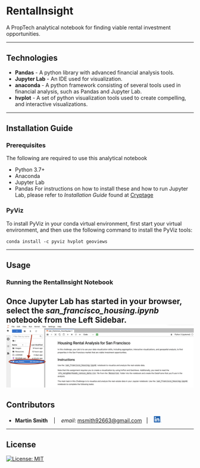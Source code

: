 # RentalInsight

A PropTech analytical notebook for finding viable rental investment opportunities.

---

## Technologies

* **Pandas** - A python library with advanced financial analysis tools.
* **Jupyter Lab** - An IDE used for visualization.
* **anaconda** - A python framework consisting of several tools used in financial analysis, such as Pandas and Jupyter Lab.
* **hvplot** - A set of python visualization tools used to create compelling, and interactive visualizations.  

---

## Installation Guide

### Prerequisites
The following are required to use this analytical notebook
* Python 3.7+
* Anaconda
* Jupyter Lab
* Pandas
For instructions on how to install these and how to run Jupyter Lab, please refer to *Installation Guide* found at [Cryptage](https://github.com/CAMPSMITH/cryptage.git)

### PyViz
To install PyViz in your conda virtual environment, first start your virtual environment, and then use the following command to install the PyViz tools:
```
conda install -c pyviz hvplot geoviews
```

---

## Usage

### Running the RentalInsight Notebook
Once Jupyter Lab has started in your browser, select the *san_francisco_housing.ipynb* notebook from the Left Sidebar.
![launch Notebook san_francisco_housing.ipynb](images/rentalinsight_notebook.png)
---

## Contributors

*  **Martin Smith** <span>&nbsp;&nbsp;</span> |
<span>&nbsp;&nbsp;</span> *email:* msmith92663@gmail.com <span>&nbsp;&nbsp;</span>|
<span>&nbsp;&nbsp;</span> [<img src="images/LI-In-Bug.png" alt="in" width="20"/>](https://www.linkedin.com/in/smithmartinp/)


---

## License

[![License: MIT](https://img.shields.io/badge/License-MIT-yellow.svg)](LICENSE)